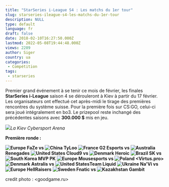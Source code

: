 ```yaml
---
title: "StarSeries i-League S4 : Les matchs du 1er tour"
slug: starseries-ileague-s4-les-matchs-du-1er-tour
description: NULL
type: default
language: fr
draft: false
date: 2018-02-10T16:27:50.000Z
lastmod: 2022-05-08T19:44:48.000Z
views: 2289
author: Siger
country: ua
categories:
 - Compétition
tags:
 - starseries
---
```

Premier grand événement à se tenir ce mois de février, les finales **StarSeries i-League** saison 4 se dérouleront à Kiev à partir du 17 février. Les organisateurs ont effectué cet après-midi le tirage des premières rencontres du système suisse. Pour la première fois sur CS:GO, celui-ci sera joué intégralement en bo3\. Le prizepool reste inchangé des précédentes saisons avec **300.000 $** mis en jeu.

![](https://static.goodgame.ru/files/illustrations/68304_dglT.jpg)_La Kiev Cybersport Arena_

**Première ronde :**

**![Europe](/images/countries/eu.svg)⁠ FaZe vs ![China](/images/countries/cn.svg)⁠ TyLoo** 
**![France](/images/countries/fr.svg)⁠ G2 Esports vs ![Australia](/images/countries/au.svg)⁠ Renegades** 
**![United States](/images/countries/us.svg)⁠ Cloud9 vs ![Denmark](/images/countries/dk.svg)⁠ Heroic** 
**![Brazil](/images/countries/br.svg)⁠ SK vs ![South Korea](/images/countries/kr.svg)⁠ MVP PK** 
**![Europe](/images/countries/eu.svg)⁠ Mousesports vs ![Poland](/images/countries/pl.svg)⁠ <Virtus.pro>** 
**![Denmark](/images/countries/dk.svg)⁠ Astralis vs ![United States](/images/countries/us.svg)⁠Team Liquid** 
**![Ukraine](/images/countries/ua.svg)⁠ Na'Vi vs ![Europe](/images/countries/eu.svg)⁠ HellRaisers** 
**![Sweden](/images/countries/se.svg)⁠ Fnatic vs ![Kazakhstan](/images/countries/kz.svg)⁠ Gambit**

credit photo : <goodgame.ru>
